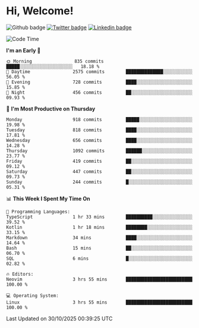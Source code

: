   # Hi, Welcome!
  ![Github badge](https://img.shields.io/github/followers/kraken-afk.svg?style=social&label=Follow&maxAge=2592000)
  [![Twitter badge](https://img.shields.io/badge/-Twitter-00acee?style=flat-square&logo=Twitter&logoColor=white)](https://twitter.com/trshppl)
  [![Linkedin badge](https://img.shields.io/badge/LinkedIn-0077B5?style=flat-square&logo=linkedin&logoColor=white)](https://www.linkedin.com/in/noveanrer)
<!--START_SECTION:waka-->
![Code Time](http://img.shields.io/badge/Code%20Time-1%2C277%20hrs%2020%20mins-blue)

**I'm an Early 🐤** 

```text
🌞 Morning                835 commits         █████░░░░░░░░░░░░░░░░░░░░   18.18 % 
🌆 Daytime                2575 commits        ██████████████░░░░░░░░░░░   56.05 % 
🌃 Evening                728 commits         ████░░░░░░░░░░░░░░░░░░░░░   15.85 % 
🌙 Night                  456 commits         ██░░░░░░░░░░░░░░░░░░░░░░░   09.93 % 
```
📅 **I'm Most Productive on Thursday** 

```text
Monday                   918 commits         █████░░░░░░░░░░░░░░░░░░░░   19.98 % 
Tuesday                  818 commits         ████░░░░░░░░░░░░░░░░░░░░░   17.81 % 
Wednesday                656 commits         ████░░░░░░░░░░░░░░░░░░░░░   14.28 % 
Thursday                 1092 commits        ██████░░░░░░░░░░░░░░░░░░░   23.77 % 
Friday                   419 commits         ██░░░░░░░░░░░░░░░░░░░░░░░   09.12 % 
Saturday                 447 commits         ██░░░░░░░░░░░░░░░░░░░░░░░   09.73 % 
Sunday                   244 commits         █░░░░░░░░░░░░░░░░░░░░░░░░   05.31 % 
```


📊 **This Week I Spent My Time On** 

```text
💬 Programming Languages: 
TypeScript               1 hr 33 mins        ██████████░░░░░░░░░░░░░░░   39.52 % 
Kotlin                   1 hr 18 mins        ████████░░░░░░░░░░░░░░░░░   33.15 % 
Markdown                 34 mins             ████░░░░░░░░░░░░░░░░░░░░░   14.64 % 
Bash                     15 mins             ██░░░░░░░░░░░░░░░░░░░░░░░   06.70 % 
SQL                      6 mins              █░░░░░░░░░░░░░░░░░░░░░░░░   02.82 % 

🔥 Editors: 
Neovim                   3 hrs 55 mins       █████████████████████████   100.00 % 

💻 Operating System: 
Linux                    3 hrs 55 mins       █████████████████████████   100.00 % 
```


 Last Updated on 30/10/2025 00:39:25 UTC
<!--END_SECTION:waka-->